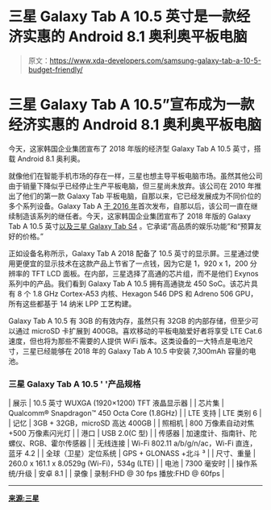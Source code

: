 # 三星 Galaxy Tab A 10.5 英寸是一款经济实惠的 Android 8.1 奥利奥平板电脑

> 原文：<https://www.xda-developers.com/samsung-galaxy-tab-a-10-5-budget-friendly/>

# 三星 Galaxy Tab A 10.5”宣布成为一款经济实惠的 Android 8.1 奥利奥平板电脑

今天，这家韩国企业集团宣布了 2018 年版的经济型 Galaxy Tab A 10.5 英寸，搭载 Android 8.1 奥利奥。

就像他们在智能手机市场的存在一样，三星也想主导平板电脑市场。虽然其他公司由于销量下降似乎已经停止生产平板电脑，但三星尚未放弃。该公司在 2010 年推出了他们的第一款 Galaxy Tab 平板电脑，自那以来，它已经发展成为不同价位的多个系列设备。Galaxy Tab A [于 2016 年](https://www.xda-developers.com/samsung-galaxy-tab-a-hits-usa-but-is-it-cheap-enough/)首次发布，自那以后，该公司一直在继续制造该系列的继任者。今天，这家韩国企业集团宣布了 2018 年版的 Galaxy Tab A 10.5 英寸[以及三星 Galaxy Tab S4](https://www.xda-developers.com/samsung-galaxy-tab-s4-official/) 。它承诺“高品质的娱乐功能”和“预算友好的价格。”

正如设备名称所示，Galaxy Tab A 2018 配备了 10.5 英寸的显示屏。三星通过使用更便宜的显示技术在这款产品上节省了一点钱，因为它是 1，920 x 1，200 分辨率的 TFT LCD 面板。在内部，三星选择了高通的芯片组，而不是他们 Exynos 系列中的产品。我们看到 Galaxy Tab A 10.5 拥有高通骁龙 450 SoC。该芯片具有 8 个 1.8 GHz Cortex-A53 内核、Hexagon 546 DPS 和 Adreno 506 GPU，所有这些都基于 14 纳米 LPP 工艺构建。

Galaxy Tab A 10.5 有 3GB 的有效内存，虽然只有 32GB 的内部存储，但至少可以通过 microSD 卡扩展到 400GB。喜欢移动的平板电脑爱好者将享受 LTE Cat.6 速度，但也将为那些不需要的人提供 WiFi 版本。这类设备的一大特点是电池尺寸，三星已经能够在 2018 年的 Galaxy Tab A 10.5 中安装 7,300mAh 容量的电池。

### **三星 Galaxy Tab A 10.5 ' '产品规格**

| 展示 | 10.5 英寸 WUXGA (1920×1200) TFT 液晶显示器 |
| 芯片集 | Qualcomm® Snapdragon™ 450 Octa Core (1.8GHz) |
| LTE 支持 | LTE 类别 6 |
| 记忆 | 3GB + 32GB，microSD 高达 400GB |
| 照相机 | 800 万像素自动对焦+500 万像素闪光灯 |
| 港口 | USB 2.0(C 型) |
| 传感器 | 加速度计、指南针、陀螺仪、RGB、霍尔传感器 |
| 无线连接 | Wi-Fi 802.11 a/b/g/n/ac，Wi-Fi 直连，蓝牙 4.2 |
| 全球（卫星）定位系统 | GPS + GLONASS +北斗 ³ |
| 尺寸、重量 | 260.0 x 161.1 x 8.0529g (Wi-Fi)，534g (LTE) |
| 电池 | 7300 毫安时 |
| 操作系统/升级 | 安卓 8.1 |
| 录像 | 录制:FHD @ 30 fps 播放:FHD @ 60fps |

* * *

[**来源:三星**](https://news.samsung.com/global/fit-for-the-whole-family-samsung-introduces-the-galaxy-tab-a-10-5)